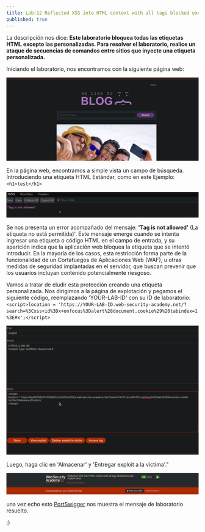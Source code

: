 ```yaml
---
title: Lab:12 Reflected XSS into HTML context with all tags blocked except custom ones
published: true
---
```


La descripción nos dice: **Este laboratorio bloquea todas las etiquetas HTML excepto las personalizadas.
Para resolver el laboratorio, realice un ataque de secuencias de comandos entre sitios que inyecte una etiqueta personalizada.**

Iniciando el laboratorio, nos encontramos con la siguiente página web:

![](/images/images_XSS12/images1.png)

En la página web, encontramos a simple vista un campo de búsqueda. 
Introduciendo una etiqueta HTML Estándar, como en este Ejemplo: `<h1>test</h1>`

![](/images/images_XSS12/images2.png)

Se nos presenta un error acompañado del mensaje: **'Tag is not allowed'** (La etiqueta no está permitida)'. 
Este mensaje emerge cuando se intenta ingresar una etiqueta o código HTML en el campo de entrada, y su aparición indica que la aplicación web bloquea la etiqueta que se intentó introducir.
En la mayoría de los casos, esta restricción forma parte de la funcionalidad de un Cortafuegos de Aplicaciones Web (WAF), u otras medidas de seguridad
implantadas en el servidor, que buscan prevenir que los usuarios incluyan contenido potencialmente riesgoso.

Vamos a tratar de eludir esta protección creando una etiqueta personalizada.
Nos dirigimos a la página de explotación y pegamos el siguiente código, reemplazando 'YOUR-LAB-ID' con su ID de laboratorio:
`<script>location = 'https://YOUR-LAB-ID.web-security-academy.net/?search=%3Cxss+id%3Dx+onfocus%3Dalert%28document.cookie%29%20tabindex=1%3E#x';</script>`

![](/images/images_XSS12/images3.png)

Luego, haga clic en 'Almacenar' y 'Entregar exploit a la víctima'."

![](/images/images_XSS12/images4.png)

una vez echo esto [PortSwigger](https://portswigger.net/web-security/cross-site-scripting/contexts/lab-html-context-with-all-standard-tags-blocked) 
nos muestra el mensaje de laboratorio resuelto.

;)
